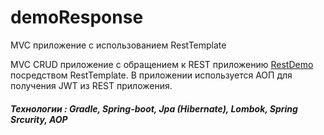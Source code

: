 # demoResponse
MVC приложение с использованием RestTemplate

MVC CRUD приложение с обращением к REST приложению [RestDemo](https://github.com/YuliyaImnadze/RestDemo) посредством RestTemplate.
В приложении используется АОП для получения JWT из REST приложения.

##### Технологии : Gradle, Spring-boot, Jpa (Hibernate), Lombok, Spring Srcurity, АОP
